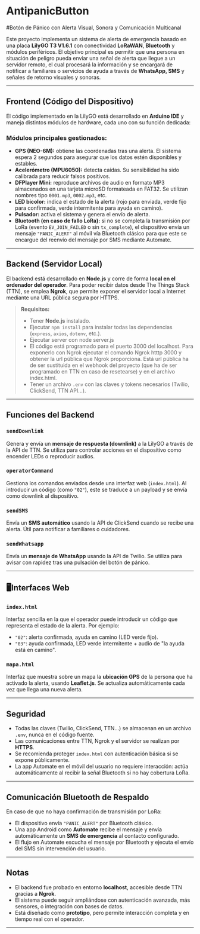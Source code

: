 # AntipanicButton

#Botón de Pánico con Alerta Visual, Sonora y Comunicación Multicanal

Este proyecto implementa un sistema de alerta de emergencia basado en una placa **LilyGO T3 V1.6.1** con conectividad **LoRaWAN**, **Bluetooth** y módulos periféricos. El objetivo principal es permitir que una persona en situación de peligro pueda enviar una señal de alerta que llegue a un servidor remoto, el cual procesará la información y se encargará de notificar a familiares o servicios de ayuda a través de **WhatsApp, SMS** y señales de retorno visuales y sonoras.

---

## Frontend (Código del Dispositivo)

El código implementado en la LilyGO está desarrollado en **Arduino IDE** y maneja distintos módulos de hardware, cada uno con su función dedicada:

### Módulos principales gestionados:
- **GPS (NEO-6M):** obtiene las coordenadas tras una alerta. El sistema espera 2 segundos para asegurar que los datos estén disponibles y estables.
- **Acelerómetro (MPU6050):** detecta caídas. Su sensibilidad ha sido calibrada para reducir falsos positivos.
- **DFPlayer Mini:** reproduce archivos de audio en formato MP3 almacenados en una tarjeta microSD formateada en FAT32. Se utilizan nombres tipo `0001.mp3`, `0002.mp3`, etc.
- **LED bicolor:** indica el estado de la alerta (rojo para enviada, verde fijo para confirmada, verde intermitente para ayuda en camino).
- **Pulsador:** activa el sistema y genera el envío de alerta.
- **Bluetooth (en caso de fallo LoRa):** si no se completa la transmisión por LoRa (evento `EV_JOIN_FAILED` o sin `tx_complete`), el dispositivo envía un mensaje `"PANIC_ALERT"` al móvil vía Bluetooth clásico para que este se encargue del reenvío del mensaje por SMS mediante Automate.

---

## Backend (Servidor Local)

El backend está desarrollado en **Node.js** y corre de forma **local en el ordenador del operador**. Para poder recibir datos desde The Things Stack (TTN), se emplea **Ngrok**, que permite exponer el servidor local a Internet mediante una URL pública segura por HTTPS.

> **Requisitos:**  
> - Tener **Node.js** instalado.  
> - Ejecutar `npm install` para instalar todas las dependencias (`express`, `axios`, `dotenv`, etc.).
> - Ejecutar server con node server.js
> - El código está programado para el puerto 3000 del localhost. Para exponerlo con Ngrok ejecutar el comando Ngrok htttp 3000 y obtener la url pública que Ngrok proporciona. Está url pública ha de ser sustituida en el webhook del proyecto (que ha de ser programado en TTN en caso de resetearse) y en el archivo index.html.
> - Tener un archivo `.env` con las claves y tokens necesarios (Twilio, ClickSend, TTN API...).

---

## Funciones del Backend

### `sendDownlink`
Genera y envía un **mensaje de respuesta (downlink)** a la LilyGO a través de la API de TTN. Se utiliza para controlar acciones en el dispositivo como encender LEDs o reproducir audios.

### `operatorCommand`
Gestiona los comandos enviados desde una interfaz web (`index.html`). Al introducir un código (como `"02"`), este se traduce a un payload y se envía como downlink al dispositivo.

### `sendSMS`
Envía un **SMS automático** usando la API de ClickSend cuando se recibe una alerta. Útil para notificar a familiares o cuidadores.

### `sendWhatsapp`
Envía un **mensaje de WhatsApp** usando la API de Twilio. Se utiliza para avisar con rapidez tras una pulsación del botón de pánico.

---

## 🖥Interfaces Web

### `index.html`
Interfaz sencilla en la que el operador puede introducir un código que representa el estado de la alerta. Por ejemplo:
- `"02"`: alerta confirmada, ayuda en camino (LED verde fijo).
- `"03"`: ayuda confirmada, LED verde intermitente + audio de "la ayuda está en camino".

### `mapa.html`
Interfaz que muestra sobre un mapa la **ubicación GPS** de la persona que ha activado la alerta, usando **Leaflet.js**. Se actualiza automáticamente cada vez que llega una nueva alerta.

---

## Seguridad

- Todas las claves (Twilio, ClickSend, TTN...) se almacenan en un archivo `.env`, nunca en el código fuente.
- Las comunicaciones entre TTN, Ngrok y el servidor se realizan por **HTTPS**.
- Se recomienda proteger `index.html` con autenticación básica si se expone públicamente.
- La app Automate en el móvil del usuario no requiere interacción: actúa automáticamente al recibir la señal Bluetooth si no hay cobertura LoRa.

---

## Comunicación Bluetooth de Respaldo

En caso de que no haya confirmación de transmisión por LoRa:
- El dispositivo envía `"PANIC_ALERT"` por Bluetooth clásico.
- Una app Android como **Automate** recibe el mensaje y envía automáticamente un **SMS de emergencia** al contacto configurado.
- El flujo en Automate escucha el mensaje por Bluetooth y ejecuta el envío del SMS sin intervención del usuario.

---

## Notas

- El backend fue probado en entorno **localhost**, accesible desde TTN gracias a **Ngrok**.
- El sistema puede seguir ampliándose con autenticación avanzada, más sensores, o integración con bases de datos.
- Está diseñado como **prototipo**, pero permite interacción completa y en tiempo real con el operador.

---
